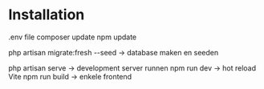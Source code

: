 
# Installation

.env file
composer update
npm update

php artisan migrate:fresh --seed -> database maken en seeden

php artisan serve -> development server runnen
npm run dev -> hot reload Vite
npm run build -> enkele frontend
